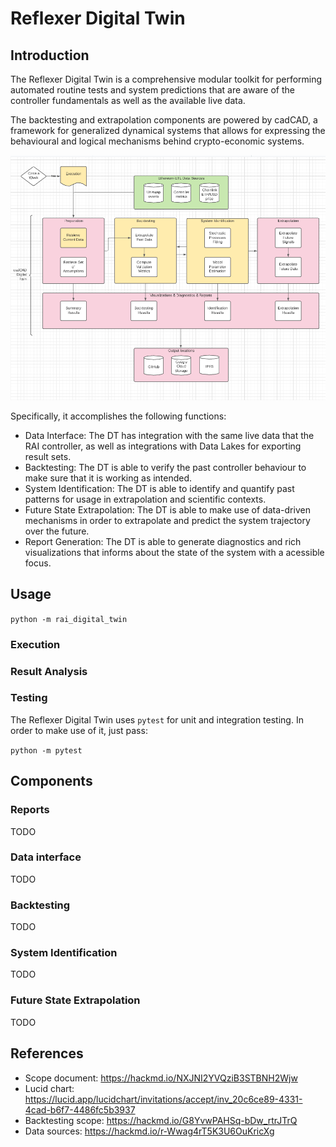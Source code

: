 # Reflexer Digital Twin

## Introduction

The Reflexer Digital Twin is a comprehensive modular toolkit for performing automated routine tests and system predictions that are aware of the controller fundamentals as well as the available live data.

The backtesting and extrapolation components are powered by cadCAD, a framework for generalized dynamical systems that allows for expressing the behavioural and logical mechanisms behind crypto-economic systems.

![RAI Digital Twin Components Diagram](assets/dt-components.png)



Specifically, it accomplishes the following functions:

- Data Interface: The DT has integration with the same live data that the RAI controller, as well as integrations with Data Lakes for exporting result sets.
- Backtesting: The DT is able to verify the past controller behaviour to make sure that it is working as intended.
- System Identification: The DT is able to identify and quantify past patterns for usage in extrapolation and scientific contexts.
- Future State Extrapolation: The DT is able to make use of data-driven mechanisms in order to extrapolate and predict the system trajectory over the future.
- Report Generation: The DT is able to generate diagnostics and rich visualizations that informs about the state of the system with a acessible focus.

## Usage 

`python -m rai_digital_twin`

### Execution

### Result Analysis

### Testing

The Reflexer Digital Twin uses `pytest` for unit and integration testing. In order to make use of it, just pass:

``python -m pytest``


## Components

### Reports

TODO

### Data interface

TODO

### Backtesting

TODO
### System Identification

TODO
### Future State Extrapolation

TODO
## References

- Scope document: https://hackmd.io/NXJNI2YVQziB3STBNH2Wjw
- Lucid chart: https://lucid.app/lucidchart/invitations/accept/inv_20c6ce89-4331-4cad-b6f7-4486fc5b3937
- Backtesting scope: https://hackmd.io/G8YvwPAHSq-bDw_rtrJTrQ
- Data sources: https://hackmd.io/r-Wwag4rT5K3U6OuKricXg